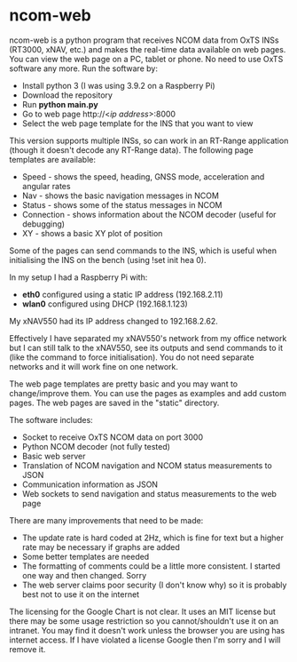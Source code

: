 # ncom-web
ncom-web is a python program that receives NCOM data from OxTS INSs (RT3000, xNAV, etc.) and makes the real-time data available on web pages. You can view the web page on a PC, tablet or phone. No need to use OxTS software any more. Run the software by:
* Install python 3 (I was using 3.9.2 on a Raspberry Pi)
* Download the repository
* Run **python main.py**
* Go to web page http://\<*ip address*\>:8000
* Select the web page template for the INS that you want to view

This version supports multiple INSs, so can work in an RT-Range application (though it doesn't decode any RT-Range data). The following page templates are available:
* Speed - shows the speed, heading, GNSS mode, acceleration and angular rates
* Nav - shows the basic navigation messages in NCOM
* Status - shows some of the status messages in NCOM
* Connection - shows information about the NCOM decoder (useful for debugging)
* XY - shows a basic XY plot of position

Some of the pages can send commands to the INS, which is useful when initialising the INS on the bench (using !set init hea 0).

In my setup I had a Raspberry Pi with:
* **eth0** configured using a static IP address (192.168.2.11)
* **wlan0** configured using DHCP (192.168.1.123)

My xNAV550 had its IP address changed to 192.168.2.62.

Effectively I have separated my xNAV550's network from my office network but I can still talk to the xNAV550, see its outputs and send commands to it (like the command to force initialisation). You do not need separate networks and it will work fine on one network.

The web page templates are pretty basic and you may want to change/improve them. You can use the pages as examples and add custom pages. The web pages are saved in the "static" directory.

The software includes:
* Socket to receive OxTS NCOM data on port 3000
* Python NCOM decoder (not fully tested)
* Basic web server
* Translation of NCOM navigation and NCOM status measurements to JSON
* Communication information as JSON
* Web sockets to send navigation and status measurements to the web page

There are many improvements that need to be made:
* The update rate is hard coded at 2Hz, which is fine for text but a higher rate may be necessary if graphs are added
* Some better templates are needed
* The formatting of comments could be a little more consistent. I started one way and then changed. Sorry
* The web server claims poor security (I don't know why) so it is probably best not to use it on the internet

The licensing for the Google Chart is not clear. It uses an MIT license but there may be some usage restriction so you cannot/shouldn't use it on an intranet. You may find it doesn't work unless the browser you are using has internet access. If I have violated a license Google then I'm sorry and I will remove it.
